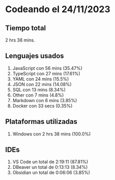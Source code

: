 # Codeando el 24/11/2023

## Tiempo total
2 hrs 38 mins.

## Lenguajes usados
1. JavaScript con 56 mins (35.47%)
1. TypeScript con 27 mins (17.61%)
1. YAML con 24 mins (15.5%)
1. JSON con 22 mins (14.08%)
1. SQL con 13 mins (8.34%)
1. Other con 7 mins (4.8%)
1. Markdown con 6 mins (3.85%)
1. Docker con 33 secs (0.35%)

## Plataformas utilizadas
1. Windows con 2 hrs 38 mins (100.0%)

## IDEs
1. VS Code un total de 2:19:11 (87.81%)
1. DBeaver un total de 0:13:13 (8.34%)
1. Obsidian un total de 0:06:06 (3.85%)
